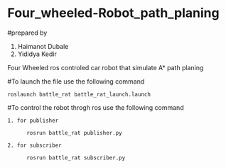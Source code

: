 # Four_wheeled-Robot_path_planing

#prepared by
  1. Haimanot Dubale
  2. Yididya Kedir


Four Wheeled ros controled car robot that simulate A* path planing


  #To launch the file use the following command
    
    roslaunch battle_rat battle_rat_launch.launch
   
  #To control the robot throgh ros use the following command
    
    1. for publisher
          
          rosrun battle_rat publisher.py
    
    2. for subscriber
          
          rosrun battle_rat subscriber.py
